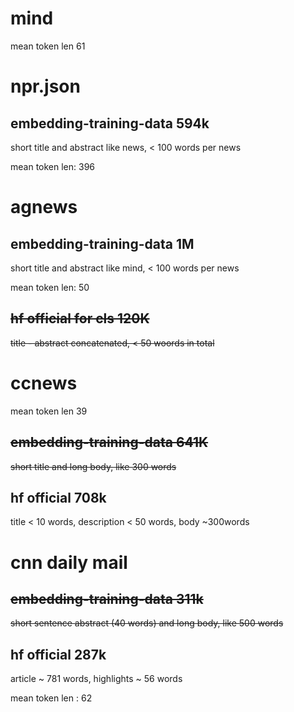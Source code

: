
# mind

mean token len 61

# npr.json

## embedding-training-data 594k
short title and abstract like news, < 100 words per news

mean token len: 396


# agnews

## embedding-training-data 1M
short title and abstract like mind, < 100 words per news

mean token len: 50

## ~~hf official for cls 120K~~
~~title - abstract concatenated, < 50 woords in total~~

# ccnews

mean token len 39
## ~~embedding-training-data 641K~~

~~short title and long body, like 300 words~~

## hf official 708k

title < 10 words, description < 50 words, body ~300words


# cnn daily mail

## ~~embedding-training-data 311k~~
~~short sentence abstract (40 words) and long body, like 500 words~~

## hf official 287k
article ~ 781 words, highlights ~ 56 words

mean token len : 62
